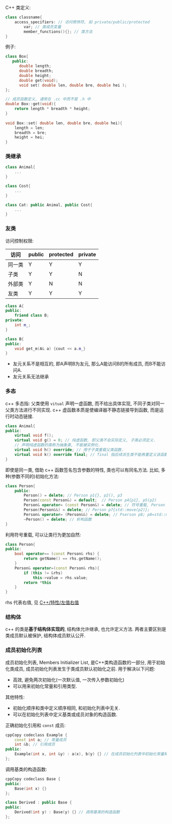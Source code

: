 C++ 类定义:

```cpp
class classname{
	access_specifiers: // 访问修饰符, 如 private/public/protected
		var; // 类成员变量
		member_functions(){}; // 类方法
}
```

例子:
```cpp
class Box{
   public:
      double length;   
      double breadth;  
      double height;   
      double get(void);
      void set( double len, double bre, double hei );
};

// 成员函数定义, 通常在 .cc 中而不是 .h 中
double Box::get(void){
    return length * breadth * height;
}
 
void Box::set( double len, double bre, double hei){
    length = len;
    breadth = bre;
    height = hei;
}
```

### 类继承

```cpp
class Animal{
	...
}

class Cost{
	...
}

class Cat: public Animal, public Cost{
	...
}
```

### 友类

访问控制权限:

| 访问   | public | protected | private |
| ------ | ------ | --------- | ------- |
| 同一类 | Y      | Y         | Y       |
| 子类   | Y      | Y         | N       |
| 外部类 | Y      | N         | N       |
| 友类   | Y      | Y         | Y        |

```cpp
class A{
public:
	friend class B;
private:
	int m_;
}

class B{
public:
	void get_m(A& a) {cout << a.m_}
}
```
- 友元关系不是相互的, 即A声明B为友元, 那么A能访问B的所有成员, 而B不能访问A.
- 友元关系无法继承

### 多态

c++ 多态指: 父类使用 `vitual` 声明一虚函数, 而不给出具体实现, 不同子类对同一父类方法进行不同实现. c++ 虚函数本质是使编译器不静态链接导到函数, 而是运行时动态链接.

```cpp
class Animal{
public:
	virtual void f();
	virtual void g() = 0; // 纯虚函数, 即父类不会实际定义, 子类必须定义.
	// 声明纯虚函数的类称为抽象类, 不能被实例化.
	virtual void h() override; // 用于子类重载父类函数.
	virtual void k() override final; // final 指后续派生类不能再重定义该函数.
}
```

即使是同一类, 借助 c++ 函数签名包含参数的特性, 类也可以有同名方法. 比如, 多种(参数不同的)初始化方法:
```cpp
class Person{
	public:
		Person() = delete; // Person p1{}, p2(), p3
		Person(const Person&) = default;  // Person p4{p1}, p5(p2)
		Person& operator= (const Person&) = delete; // 符号重载, Person p6; p6=p1
		Person(Person&&) = delete; // Person p7{std::move(p2)};
		Person& operator= (Person&&) = delete; // Pserson p8; p8=std::move(p3)
		~Person() = delete; // 析构函数
}
```

利用符号重载, 可以让类行为更加自然:
```cpp
class Person{
public:
	bool operator== (const Person& rhs) {
		return getName() == rhs.getName();
	}
	Person& operator=(const Person& rhs){
		if (this != &rhs) 
			this->value = rhs.value;
		return *this
	}
}
```

rhs 代表右值, 见 [C++/特性/左值右值](../语法与特性/左值右值.md)

### 结构体

c++ 的类是**基于结构体实现的**, 结构体允许继承, 也允许定义方法. 两者主要区别是类成员默认被保护, 结构体成员默认公开.

### 成员初始化列表

成员初始化列表, Members Initializer List, 是C++类构造函数的一部分, 用于初始化类成员, 成员初始化列表发生于类成员默认初始化之前. 用于解决以下问题:
- 高效, 避免两次初始化(一次默认值, 一次传入参数初始化)
- 可以用来初始化常量和引用类型.

其他特性:
- 初始化顺序和类中定义顺序相同, 和初始化列表中无关.
- 可以在初始化列表中定义基类或成员对象的构造函数.

正确初始化引用和 `const` 成员:
```cpp
cppCopy codeclass Example {
    const int a; // 常量成员
    int &b; // 引用成员
public:
    Example(int x, int &y) : a(x), b(y) {} // 在成员初始化列表中初始化常量和引用
};
```

调用基类的构造函数:
```cpp
cppCopy codeclass Base {
public:
    Base(int x) {}
};

class Derived : public Base {
public:
    Derived(int y) : Base(y) {} // 调用基类的构造函数
};
```